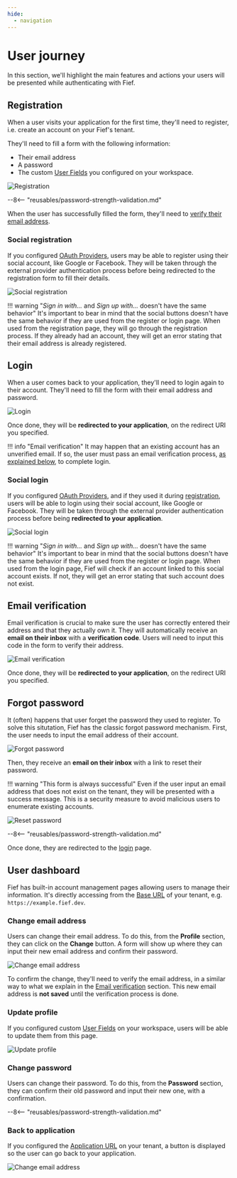 ```yaml
---
hide:
  - navigation
---
```


# User journey

In this section, we'll highlight the main features and actions your users will be presented while authenticating with Fief.

## Registration

When a user visits your application for the first time, they'll need to register, i.e. create an account on your Fief's tenant.

They'll need to fill a form with the following information:

* Their email address
* A password
* The custom [User Fields](./configure/user-fields.md) you configured on your workspace.

![Registration](/assets/images/auth-registration.png)

--8<-- "reusables/password-strength-validation.md"

When the user has successfully filled the form, they'll need to [verify their email address](#email-verification).

### Social registration

If you configured [OAuth Providers](./configure/oauth-providers.md), users may be able to register using their social account, like Google or Facebook. They will be taken through the external provider authentication process before being redirected to the registration form to fill their details.

![Social registration](/assets/images/auth-social-registration.png)

!!! warning "*Sign in with...* and *Sign up with...* doesn't have the same behavior"
    It's important to bear in mind that the social buttons doesn't have the same behavior if they are used from the register or login page. When used from the registration page, they will go through the registration process. If they already had an account, they will get an error stating that their email address is already registered.

## Login

When a user comes back to your application, they'll need to login again to their account. They'll need to fill the form with their email address and password.

![Login](/assets/images/auth-login.png)

Once done, they will be **redirected to your application**, on the redirect URI you specified.

!!! info "Email verification"
    It may happen that an existing account has an unverified email. If so, the user must pass an email verification process, [as explained below](#email-verification), to complete login.

### Social login

If you configured [OAuth Providers](./configure/oauth-providers.md), and if they used it during [registration](#social-registration), users will be able to login using their social account, like Google or Facebook. They will be taken through the external provider authentication process before being **redirected to your application**.

![Social login](/assets/images/auth-social-login.png)

!!! warning "*Sign in with...* and *Sign up with...* doesn't have the same behavior"
    It's important to bear in mind that the social buttons doesn't have the same behavior if they are used from the register or login page. When used from the login page, Fief will check if an account linked to this social account exists. If not, they will get an error stating that such account does not exist.

## Email verification

Email verification is crucial to make sure the user has correctly entered their address and that they actually own it. They will automatically receive an **email on their inbox** with a **verification code**. Users will need to input this code in the form to verify their address.

![Email verification](/assets/images/auth-email-verification.png)

Once done, they will be **redirected to your application**, on the redirect URI you specified.

## Forgot password

It (often) happens that user forget the password they used to register. To solve this situtation, Fief has the classic forgot password mechanism. First, the user needs to input the email address of their account.

![Forgot password](/assets/images/auth-forgot-password.png)

Then, they receive an **email on their inbox** with a link to reset their password.

!!! warning "This form is always successful"
    Even if the user input an email address that does not exist on the tenant, they will be presented with a success message. This is a security measure to avoid malicious users to enumerate existing accounts.

![Reset password](/assets/images/auth-reset-password.png)

--8<-- "reusables/password-strength-validation.md"

Once done, they are redirected to the [login](#login) page.

## User dashboard

Fief has built-in account management pages allowing users to manage their information. It's directly accessing from the [Base URL](./configure/tenants.md#base-url) of your tenant, e.g. `https://example.fief.dev`.

### Change email address

Users can change their email address. To do this, from the **Profile** section, they can click on the **Change** button. A form will show up where they can input their new email address and confirm their password.

![Change email address](/assets/images/auth-change-email-address.png)

To confirm the change, they'll need to verify the email address, in a similar way to what we explain in the [Email verification](#email-verification) section. This new email address is **not saved** until the verification process is done.

### Update profile

If you configured custom [User Fields](./configure/user-fields.md) on your workspace, users will be able to update them from this page.

![Update profile](/assets/images/auth-update-profile.png)

### Change password

Users can change their password. To do this, from the **Password** section, they can confirm their old password and input their new one, with a confirmation.

--8<-- "reusables/password-strength-validation.md"

### Back to application

If you configured the [Application URL](./configure/tenants.md) on your tenant, a button is displayed so the user can go back to your application.

![Change email address](/assets/images/auth-user-dashboard.png)

